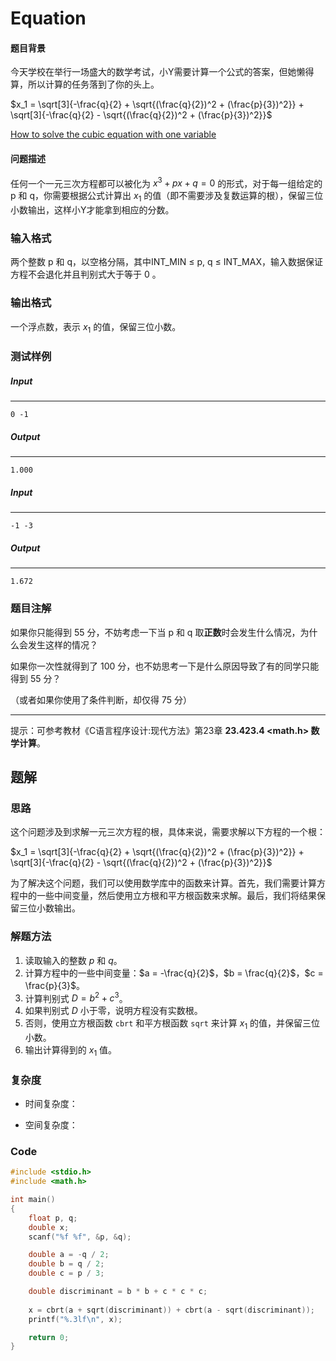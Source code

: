 # Equation

#### 题目背景

今天学校在举行一场盛大的数学考试，小Y需要计算一个公式的答案，但她懒得算，所以计算的任务落到了你的头上。

$x_1 = \sqrt[3]{-\frac{q}{2} + \sqrt{(\frac{q}{2})^2 + (\frac{p}{3})^2}} +  \sqrt[3]{-\frac{q}{2} - \sqrt{(\frac{q}{2})^2 + (\frac{p}{3})^2}}$

[How to solve the cubic equation with one variable](https://baike.baidu.com/item/一元三次方程求根公式/10721952?fr=aladdin)

#### 问题描述

任何一个一元三次方程都可以被化为 $x^3 + px +q = 0$ 的形式，对于每一组给定的 p 和 q，你需要根据公式计算出 $x_1$ 的值（即不需要涉及复数运算的根），保留三位小数输出，这样小Y才能拿到相应的分数。

### 输入格式

两个整数 p 和 q，以空格分隔，其中INT_MIN ≤ p, q ≤ INT_MAX，输入数据保证方程不会退化并且判别式大于等于 0 。

### 输出格式

一个浮点数，表示 $x_1$ 的值，保留三位小数。

### 测试样例

##### Input

------

```
0 -1
```

##### Output

------

```
1.000
```

##### Input

------

```
-1 -3
```

##### Output

------

```
1.672
```

### 题目注解

如果你只能得到 55 分，不妨考虑一下当 p 和 q 取**正数**时会发生什么情况，为什么会发生这样的情况？

如果你一次性就得到了 100 分，也不妨思考一下是什么原因导致了有的同学只能得到 55 分？

（或者如果你使用了条件判断，却仅得 75 分）

------

提示：可参考教材《C语言程序设计:现代方法》第23章 **23.423.4 <math.h> 数学计算**。



## 题解

### 思路

这个问题涉及到求解一元三次方程的根，具体来说，需要求解以下方程的一个根：

$x_1 = \sqrt[3]{-\frac{q}{2} + \sqrt{(\frac{q}{2})^2 + (\frac{p}{3})^2}} +  \sqrt[3]{-\frac{q}{2} - \sqrt{(\frac{q}{2})^2 + (\frac{p}{3})^2}}$

为了解决这个问题，我们可以使用数学库中的函数来计算。首先，我们需要计算方程中的一些中间变量，然后使用立方根和平方根函数来求解。最后，我们将结果保留三位小数输出。

### 解题方法

1. 读取输入的整数 $p$ 和 $q$。
2. 计算方程中的一些中间变量：$a = -\frac{q}{2}$，$b = \frac{q}{2}$，$c = \frac{p}{3}$。
3. 计算判别式 $D = b^2 + c^3$。
4. 如果判别式 $D$ 小于零，说明方程没有实数根。
5. 否则，使用立方根函数 `cbrt` 和平方根函数 `sqrt` 来计算 $x_1$ 的值，并保留三位小数。
6. 输出计算得到的 $x_1$ 值。

### 复杂度

  - 时间复杂度：

  - 空间复杂度：

### Code

```c
#include <stdio.h>
#include <math.h>

int main()
{
    float p, q;
    double x;
    scanf("%f %f", &p, &q);

    double a = -q / 2;
    double b = q / 2;
    double c = p / 3;

    double discriminant = b * b + c * c * c;
    
    x = cbrt(a + sqrt(discriminant)) + cbrt(a - sqrt(discriminant));
    printf("%.3lf\n", x);

    return 0;
}
```


